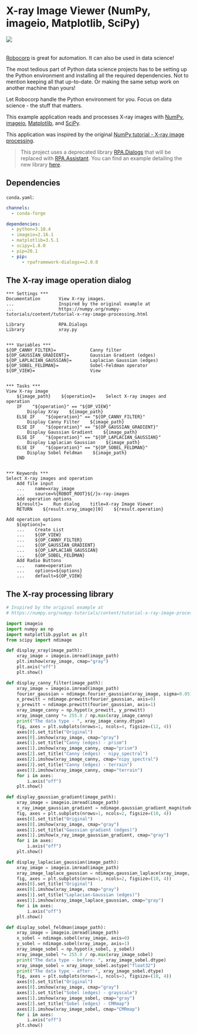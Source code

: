 # X-ray Image Viewer (NumPy, imageio, Matplotlib, SciPy)

<img src="images/animation.gif" style="margin-bottom:20px">

[Robocorp](https://robocorp.com/) is great for automation. It can also be used in data science!

The most tedious part of Python data science projects has to be setting up the Python environment and installing all the required dependencies. Not to mention keeping all that up-to-date. Or making the same setup work on another machine than yours!

Let Robocorp handle the Python environment for you. Focus on data science - the stuff that matters.

This example application reads and processes X-ray images with [NumPy](https://numpy.org/), [imageio](https://imageio.readthedocs.io/), [Matplotlib](https://matplotlib.org/), and [SciPy](https://scipy.org/).

This application was inspired by the original [NumPy tutorial - X-ray image processing](https://numpy.org/numpy-tutorials/content/tutorial-x-ray-image-processing.html).

> This project uses a deprecated library [RPA.Dialogs](https://robocorp.com/docs/libraries/rpa-framework/rpa-dialogs) that will be replaced with [RPA.Assistant](https://robocorp.com/docs/libraries/rpa-framework/rpa-assistant). You can find an example detailing the new library [here](https://robocorp.com/portal/robot/robocorp/template-assistant).

## Dependencies

`conda.yaml`:

```yaml
channels:
  - conda-forge

dependencies:
  - python=3.10.4
  - imageio=2.16.1
  - matplotlib=3.5.1
  - scipy=1.8.0
  - pip=20.1
  - pip:
      - rpaframework-dialogs==2.0.0
```

## The X-ray image operation dialog

```robot
*** Settings ***
Documentation       View X-ray images.
...                 Inspired by the original example at
...                 https://numpy.org/numpy-tutorials/content/tutorial-x-ray-image-processing.html

Library             RPA.Dialogs
Library             xray.py


*** Variables ***
${OP_CANNY_FILTER}=             Canny filter
${OP_GAUSSIAN_GRADIENT}=        Gaussian Gradient (edges)
${OP_LAPLACIAN_GAUSSIAN}=       Laplacian Gaussian (edges)
${OP_SOBEL_FELDMAN}=            Sobel-Feldman operator
${OP_VIEW}=                     View


*** Tasks ***
View X-ray image
    ${image_path}    ${operation}=    Select X-ray images and operation
    IF    "${operation}" == "${OP_VIEW}"
        Display Xray    ${image_path}
    ELSE IF    "${operation}" == "${OP_CANNY_FILTER}"
        Display Canny Filter    ${image_path}
    ELSE IF    "${operation}" == "${OP_GAUSSIAN_GRADIENT}"
        Display Gaussian Gradient    ${image_path}
    ELSE IF    "${operation}" == "${OP_LAPLACIAN_GAUSSIAN}"
        Display Laplacian Gaussian    ${image_path}
    ELSE IF    "${operation}" == "${OP_SOBEL_FELDMAN}"
        Display Sobel Feldman    ${image_path}
    END


*** Keywords ***
Select X-ray images and operation
    Add file input
    ...    name=xray_image
    ...    source=%{ROBOT_ROOT}${/}x-ray-images
    Add operation options
    ${result}=    Run dialog    title=X-ray Image Viewer
    RETURN    ${result.xray_image}[0]    ${result.operation}

Add operation options
    ${options}=
    ...    Create List
    ...    ${OP_VIEW}
    ...    ${OP_CANNY_FILTER}
    ...    ${OP_GAUSSIAN_GRADIENT}
    ...    ${OP_LAPLACIAN_GAUSSIAN}
    ...    ${OP_SOBEL_FELDMAN}
    Add Radio Buttons
    ...    name=operation
    ...    options=${options}
    ...    default=${OP_VIEW}
```

## The X-ray processing library

```py
# Inspired by the original example at
# https://numpy.org/numpy-tutorials/content/tutorial-x-ray-image-processing.html

import imageio
import numpy as np
import matplotlib.pyplot as plt
from scipy import ndimage

def display_xray(image_path):
    xray_image = imageio.imread(image_path)
    plt.imshow(xray_image, cmap="gray")
    plt.axis("off")
    plt.show()

def display_canny_filter(image_path):
    xray_image = imageio.imread(image_path)
    fourier_gaussian = ndimage.fourier_gaussian(xray_image, sigma=0.05)
    x_prewitt = ndimage.prewitt(fourier_gaussian, axis=0)
    y_prewitt = ndimage.prewitt(fourier_gaussian, axis=1)
    xray_image_canny = np.hypot(x_prewitt, y_prewitt)
    xray_image_canny *= 255.0 / np.max(xray_image_canny)
    print("The data type - ", xray_image_canny.dtype)
    fig, axes = plt.subplots(nrows=1, ncols=4, figsize=(12, 4))
    axes[0].set_title("Original")
    axes[0].imshow(xray_image, cmap="gray")
    axes[1].set_title("Canny (edges) - prism")
    axes[1].imshow(xray_image_canny, cmap="prism")
    axes[2].set_title("Canny (edges) - nipy_spectral")
    axes[2].imshow(xray_image_canny, cmap="nipy_spectral")
    axes[3].set_title("Canny (edges) - terrain")
    axes[3].imshow(xray_image_canny, cmap="terrain")
    for i in axes:
        i.axis("off")
    plt.show()

def display_gaussian_gradient(image_path):
    xray_image = imageio.imread(image_path)
    x_ray_image_gaussian_gradient = ndimage.gaussian_gradient_magnitude(xray_image, sigma=2)
    fig, axes = plt.subplots(nrows=1, ncols=2, figsize=(10, 4))
    axes[0].set_title("Original")
    axes[0].imshow(xray_image, cmap="gray")
    axes[1].set_title("Gaussian gradient (edges)")
    axes[1].imshow(x_ray_image_gaussian_gradient, cmap="gray")
    for i in axes:
        i.axis("off")
    plt.show()

def display_laplacian_gaussian(image_path):
    xray_image = imageio.imread(image_path)
    xray_image_laplace_gaussian = ndimage.gaussian_laplace(xray_image, sigma=1)
    fig, axes = plt.subplots(nrows=1, ncols=2, figsize=(10, 4))
    axes[0].set_title("Original")
    axes[0].imshow(xray_image, cmap="gray")
    axes[1].set_title("Laplacian-Gaussian (edges)")
    axes[1].imshow(xray_image_laplace_gaussian, cmap="gray")
    for i in axes:
        i.axis("off")
    plt.show()

def display_sobel_feldman(image_path):
    xray_image = imageio.imread(image_path)
    x_sobel = ndimage.sobel(xray_image, axis=0)
    y_sobel = ndimage.sobel(xray_image, axis=1)
    xray_image_sobel = np.hypot(x_sobel, y_sobel)
    xray_image_sobel *= 255.0 / np.max(xray_image_sobel)
    print("The data type - before: ", xray_image_sobel.dtype)
    xray_image_sobel = xray_image_sobel.astype("float32")
    print("The data type - after: ", xray_image_sobel.dtype)
    fig, axes = plt.subplots(nrows=1, ncols=3, figsize=(10, 4))
    axes[0].set_title("Original")
    axes[0].imshow(xray_image, cmap="gray")
    axes[1].set_title("Sobel (edges) - grayscale")
    axes[1].imshow(xray_image_sobel, cmap="gray")
    axes[2].set_title("Sobel (edges) - CMRmap")
    axes[2].imshow(xray_image_sobel, cmap="CMRmap")
    for i in axes:
        i.axis("off")
    plt.show()

```
